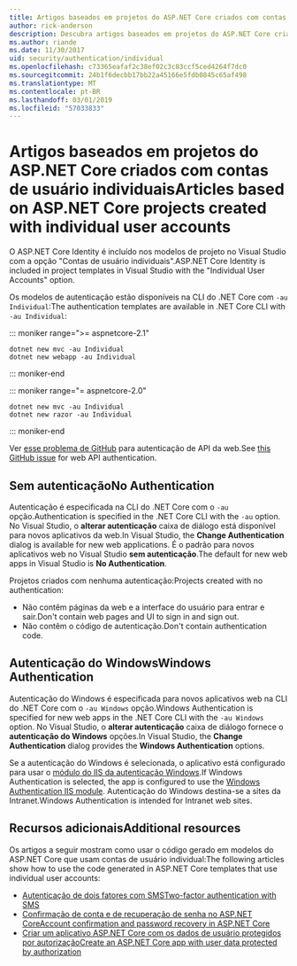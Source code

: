 ```yaml
---
title: Artigos baseados em projetos do ASP.NET Core criados com contas de usuário individuais
author: rick-anderson
description: Descubra artigos baseados em projetos do ASP.NET Core criados com contas de usuário individuais.
ms.author: riande
ms.date: 11/30/2017
uid: security/authentication/individual
ms.openlocfilehash: c73365eafaf2c38ef02c3c83ccf5ced4264f7dc0
ms.sourcegitcommit: 24b1f6decbb17bb22a45166e5fdb0845c65af498
ms.translationtype: MT
ms.contentlocale: pt-BR
ms.lasthandoff: 03/01/2019
ms.locfileid: "57033833"
---
```

# <a name="articles-based-on-aspnet-core-projects-created-with-individual-user-accounts"></a><span data-ttu-id="69d1f-103">Artigos baseados em projetos do ASP.NET Core criados com contas de usuário individuais</span><span class="sxs-lookup"><span data-stu-id="69d1f-103">Articles based on ASP.NET Core projects created with individual user accounts</span></span>

<span data-ttu-id="69d1f-104">O ASP.NET Core Identity é incluído nos modelos de projeto no Visual Studio com a opção "Contas de usuário individuais".</span><span class="sxs-lookup"><span data-stu-id="69d1f-104">ASP.NET Core Identity is included in project templates in Visual Studio with the "Individual User Accounts" option.</span></span>

<span data-ttu-id="69d1f-105">Os modelos de autenticação estão disponíveis na CLI do .NET Core com `-au Individual`:</span><span class="sxs-lookup"><span data-stu-id="69d1f-105">The authentication templates are available in .NET Core CLI with `-au Individual`:</span></span>

::: moniker range=">= aspnetcore-2.1"

```console
dotnet new mvc -au Individual
dotnet new webapp -au Individual
```

::: moniker-end

::: moniker range="= aspnetcore-2.0"

```console
dotnet new mvc -au Individual
dotnet new razor -au Individual
```

::: moniker-end

<span data-ttu-id="69d1f-106">Ver [esse problema de GitHub](https://github.com/aspnet/AspNetCore/issues/5833) para autenticação de API da web.</span><span class="sxs-lookup"><span data-stu-id="69d1f-106">See [this GitHub issue](https://github.com/aspnet/AspNetCore/issues/5833) for web API authentication.</span></span>

<a name="no"></a>
## <a name="no-authentication"></a><span data-ttu-id="69d1f-107">Sem autenticação</span><span class="sxs-lookup"><span data-stu-id="69d1f-107">No Authentication</span></span>

<span data-ttu-id="69d1f-108">Autenticação é especificada na CLI do .NET Core com o `-au` opção.</span><span class="sxs-lookup"><span data-stu-id="69d1f-108">Authentication is specified in the .NET Core CLI with the `-au` option.</span></span> <span data-ttu-id="69d1f-109">No Visual Studio, o **alterar autenticação** caixa de diálogo está disponível para novos aplicativos da web.</span><span class="sxs-lookup"><span data-stu-id="69d1f-109">In Visual Studio, the **Change Authentication** dialog is available for new web applications.</span></span> <span data-ttu-id="69d1f-110">É o padrão para novos aplicativos web no Visual Studio **sem autenticação**.</span><span class="sxs-lookup"><span data-stu-id="69d1f-110">The default for new web apps in Visual Studio is **No Authentication**.</span></span>

<span data-ttu-id="69d1f-111">Projetos criados com nenhuma autenticação:</span><span class="sxs-lookup"><span data-stu-id="69d1f-111">Projects created with no authentication:</span></span>

* <span data-ttu-id="69d1f-112">Não contêm páginas da web e a interface do usuário para entrar e sair.</span><span class="sxs-lookup"><span data-stu-id="69d1f-112">Don't contain web pages and UI to sign in and sign out.</span></span>
* <span data-ttu-id="69d1f-113">Não contêm o código de autenticação.</span><span class="sxs-lookup"><span data-stu-id="69d1f-113">Don't contain authentication code.</span></span>

<a name="win"></a>
## <a name="windows-authentication"></a><span data-ttu-id="69d1f-114">Autenticação do Windows</span><span class="sxs-lookup"><span data-stu-id="69d1f-114">Windows Authentication</span></span>

<span data-ttu-id="69d1f-115">Autenticação do Windows é especificada para novos aplicativos web na CLI do .NET Core com o `-au Windows` opção.</span><span class="sxs-lookup"><span data-stu-id="69d1f-115">Windows Authentication is specified for new web apps in the .NET Core CLI with the `-au Windows` option.</span></span> <span data-ttu-id="69d1f-116">No Visual Studio, o **alterar autenticação** caixa de diálogo fornece o **autenticação do Windows** opções.</span><span class="sxs-lookup"><span data-stu-id="69d1f-116">In Visual Studio, the **Change Authentication** dialog provides the **Windows Authentication** options.</span></span>

<span data-ttu-id="69d1f-117">Se a autenticação do Windows é selecionada, o aplicativo está configurado para usar o [módulo do IIS da autenticação Windows](xref:host-and-deploy/iis/modules).</span><span class="sxs-lookup"><span data-stu-id="69d1f-117">If Windows Authentication is selected, the app is configured to use the [Windows Authentication IIS module](xref:host-and-deploy/iis/modules).</span></span> <span data-ttu-id="69d1f-118">Autenticação do Windows destina-se a sites da Intranet.</span><span class="sxs-lookup"><span data-stu-id="69d1f-118">Windows Authentication is intended for Intranet web sites.</span></span>

## <a name="additional-resources"></a><span data-ttu-id="69d1f-119">Recursos adicionais</span><span class="sxs-lookup"><span data-stu-id="69d1f-119">Additional resources</span></span>

<span data-ttu-id="69d1f-120">Os artigos a seguir mostram como usar o código gerado em modelos do ASP.NET Core que usam contas de usuário individual:</span><span class="sxs-lookup"><span data-stu-id="69d1f-120">The following articles show how to use the code generated in ASP.NET Core templates that use individual user accounts:</span></span>

* [<span data-ttu-id="69d1f-121">Autenticação de dois fatores com SMS</span><span class="sxs-lookup"><span data-stu-id="69d1f-121">Two-factor authentication with SMS</span></span>](xref:security/authentication/2fa)
* [<span data-ttu-id="69d1f-122">Confirmação de conta e de recuperação de senha no ASP.NET Core</span><span class="sxs-lookup"><span data-stu-id="69d1f-122">Account confirmation and password recovery in ASP.NET Core</span></span>](xref:security/authentication/accconfirm)
* [<span data-ttu-id="69d1f-123">Criar um aplicativo ASP.NET Core com os dados de usuário protegidos por autorização</span><span class="sxs-lookup"><span data-stu-id="69d1f-123">Create an ASP.NET Core app with user data protected by authorization</span></span>](xref:security/authorization/secure-data)
